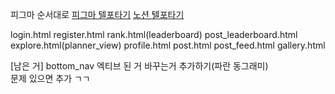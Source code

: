 피그마 순서대로
[피그마 텔포타기](https://www.figma.com/proto/HoYLWet5EQFtKC62eX6oMr/Mobile-Apps-%E2%80%93-Prototyping-Kit--Community-?node-id=1244-564&t=98KSDPor6yd7kVmi-1&scaling=scale-down&content-scaling=fixed&page-id=1203%3A1581 "피그마로 이동")
[노션 텔포타기](https://www.notion.so/23035b9640d880fb938ed850654fd94a "노션으로 이동")


login.html
register.html
rank.html(leaderboard)
post_leaderboard.html
explore.html(planner_view)
profile.html
post.html
post_feed.html
gallery.html

[남은 거]
bottom_nav 엑티브 된 거 바꾸는거 추가하기(파란 동그래미)
<br> 문제 있으면 추가 ㄱㄱ